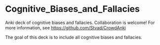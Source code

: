# Cognitive_Biases_and_Fallacies
Anki deck of cognitive biases and fallacies. Collaboration is welcome! For more information, see https://github.com/Stvad/CrowdAnki

The goal of this deck is to include all cognitive biases and fallacies. 

